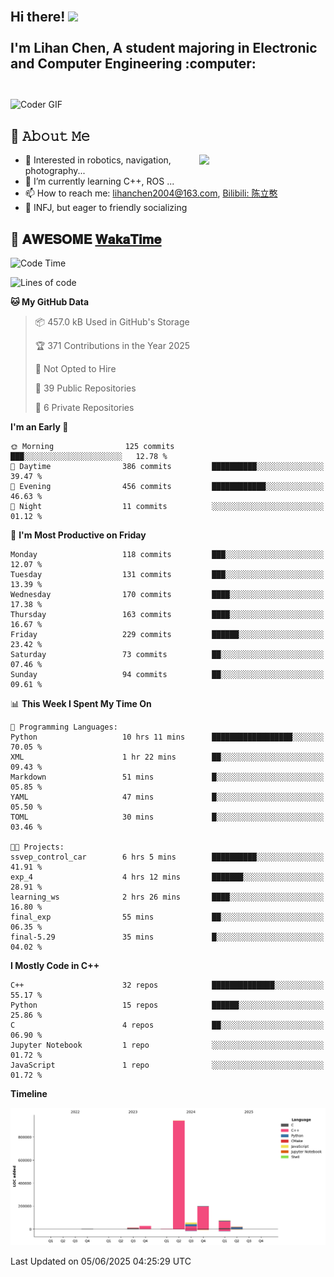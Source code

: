 <h2 align="left">
 <abc>
  <br>Hi there! <img src="https://user-images.githubusercontent.com/42378118/110234147-e3259600-7f4e-11eb-95be-0c4047144dea.gif" width="30"><br>
  <br> I'm Lihan Chen, A student majoring in Electronic and Computer Engineering :computer:<br>
  <br>
 </abc>
</h2>

<img align="center" src="https://media.giphy.com/media/SWoSkN6DxTszqIKEqv/giphy.gif" alt="Coder GIF" width="500">

## :book: 𝙰𝚋𝚘𝚞𝚝 𝙼𝚎

<img align="right" width="40%" src="https://github-readme-stats.vercel.app/api?username=LihanChen2004&show_icons=true&icon_color=CE1D2D&text_color=718096&bg_color=ffffff&hide_title=true" />

- 🌟 Interested in robotics, navigation, photography...
- 🌱 I’m currently learning C++, ROS ... 
- 📫 How to reach me: lihanchen2004@163.com, [Bilibili: 陈立憨](https://space.bilibili.com/170786212)
- 👯 INFJ, but eager to friendly socializing

## 📜 𝐀𝐖𝐄𝐒𝐎𝐌𝐄 [𝐖𝐚𝐤𝐚𝐓𝐢𝐦𝐞](https://github.com/anmol098/waka-readme-stats)

<!--START_SECTION:waka-->
![Code Time](http://img.shields.io/badge/Code%20Time-1%2C117%20hrs%2042%20mins-blue)

![Lines of code](https://img.shields.io/badge/From%20Hello%20World%20I%27ve%20Written-1.3%20million%20lines%20of%20code-blue)

**🐱 My GitHub Data** 

> 📦 457.0 kB Used in GitHub's Storage 
 > 
> 🏆 371 Contributions in the Year 2025
 > 
> 🚫 Not Opted to Hire
 > 
> 📜 39 Public Repositories 
 > 
> 🔑 6 Private Repositories 
 > 
**I'm an Early 🐤** 

```text
🌞 Morning                125 commits         ███░░░░░░░░░░░░░░░░░░░░░░   12.78 % 
🌆 Daytime                386 commits         ██████████░░░░░░░░░░░░░░░   39.47 % 
🌃 Evening                456 commits         ████████████░░░░░░░░░░░░░   46.63 % 
🌙 Night                  11 commits          ░░░░░░░░░░░░░░░░░░░░░░░░░   01.12 % 
```
📅 **I'm Most Productive on Friday** 

```text
Monday                   118 commits         ███░░░░░░░░░░░░░░░░░░░░░░   12.07 % 
Tuesday                  131 commits         ███░░░░░░░░░░░░░░░░░░░░░░   13.39 % 
Wednesday                170 commits         ████░░░░░░░░░░░░░░░░░░░░░   17.38 % 
Thursday                 163 commits         ████░░░░░░░░░░░░░░░░░░░░░   16.67 % 
Friday                   229 commits         ██████░░░░░░░░░░░░░░░░░░░   23.42 % 
Saturday                 73 commits          ██░░░░░░░░░░░░░░░░░░░░░░░   07.46 % 
Sunday                   94 commits          ██░░░░░░░░░░░░░░░░░░░░░░░   09.61 % 
```


📊 **This Week I Spent My Time On** 

```text
💬 Programming Languages: 
Python                   10 hrs 11 mins      ██████████████████░░░░░░░   70.05 % 
XML                      1 hr 22 mins        ██░░░░░░░░░░░░░░░░░░░░░░░   09.43 % 
Markdown                 51 mins             █░░░░░░░░░░░░░░░░░░░░░░░░   05.85 % 
YAML                     47 mins             █░░░░░░░░░░░░░░░░░░░░░░░░   05.50 % 
TOML                     30 mins             █░░░░░░░░░░░░░░░░░░░░░░░░   03.46 % 

🐱‍💻 Projects: 
ssvep_control_car        6 hrs 5 mins        ██████████░░░░░░░░░░░░░░░   41.91 % 
exp_4                    4 hrs 12 mins       ███████░░░░░░░░░░░░░░░░░░   28.91 % 
learning_ws              2 hrs 26 mins       ████░░░░░░░░░░░░░░░░░░░░░   16.80 % 
final_exp                55 mins             ██░░░░░░░░░░░░░░░░░░░░░░░   06.35 % 
final-5.29               35 mins             █░░░░░░░░░░░░░░░░░░░░░░░░   04.02 % 
```

**I Mostly Code in C++** 

```text
C++                      32 repos            ██████████████░░░░░░░░░░░   55.17 % 
Python                   15 repos            ██████░░░░░░░░░░░░░░░░░░░   25.86 % 
C                        4 repos             ██░░░░░░░░░░░░░░░░░░░░░░░   06.90 % 
Jupyter Notebook         1 repo              ░░░░░░░░░░░░░░░░░░░░░░░░░   01.72 % 
JavaScript               1 repo              ░░░░░░░░░░░░░░░░░░░░░░░░░   01.72 % 
```



**Timeline**

![Lines of Code chart](https://raw.githubusercontent.com/LihanChen2004/LihanChen2004/main/assets/bar_graph.png)


 Last Updated on 05/06/2025 04:25:29 UTC
<!--END_SECTION:waka-->

<!--
**LihanChen2004/LihanChen2004** is a ✨ _special_ ✨ repository because its `README.md` (this file) appears on your GitHub profile.

Here are some ideas to get you started:

- 🔭 I’m currently working on ...
- 🌱 I’m currently learning ...
- 👯 I’m looking to collaborate on ...
- 🤔 I’m looking for help with ...
- 💬 Ask me about ...
- 📫 How to reach me: ...
- 😄 Pronouns: ...
- ⚡ Fun fact: ...
-->
